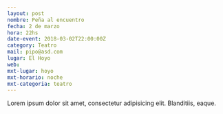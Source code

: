 ```yaml
---
layout: post
nombre: Peña al encuentro
fecha: 2 de marzo
hora: 22hs
date-event: 2018-03-02T22:00:00Z
category: Teatro
mail: pipo@asd.com
lugar: El Hoyo
web:
mxt-lugar: hoyo
mxt-horario: noche
mxt-categoria: teatro
---
```


Lorem ipsum dolor sit amet, consectetur adipisicing elit. Blanditiis, eaque.

